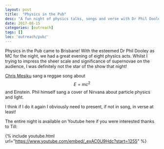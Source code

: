 ```yaml
---
layout: post
title:  "Physics in the Pub"
desc: "A fun night of physics talks, songs and verse with Dr Phil Dooley"
date: 2017-08-15
categories: [outreach]
tags: []
loc: 'outreach/pub/'
---
```


Physics in the Pub came to Brisbane! With the esteemed Dr Phil Dooley as MC for the night, we had
a great evening of eight physics acts. Whilst I trying to impress the sheer scale and significance
of supernovae on the audience, I was definitely not the star of the show that night!

[Chris Mesiku](http://archive-hapi.uq.edu.au/chris-mesiku) sang a reggae song about $$E=mc^2$$ and Einstein. Phil 
himself sang a cover of Nirvana about particle physics and light.

I think if I do it again I obviously need to present, if not in song, in verse at least!

The entire night is available on Youtube here if you were interested thanks to Till:

{% include youtube.html url="https://www.youtube.com/embed/_exAC0U9Hdc?start=1255"  %}
